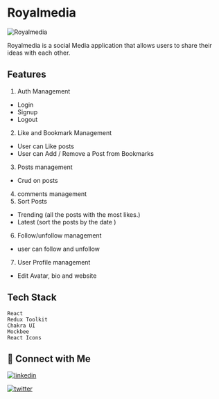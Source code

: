 
# Royalmedia
![Royalmedia](https://smallbiztrends.com/ezoimgfmt/media.smallbiztrends.com/2021/01/Active-Social-Media-Presence-850x476.png?ezimgfmt=rs%3Adevice%2Frscb12-1)
 
 Royalmedia is a social Media application that allows users to share their ideas with each other.
## Features
1. Auth Management
 - Login
 - Signup
 - Logout
2. Like and Bookmark Management
 - User can Like posts
 - User can Add / Remove a Post from Bookmarks
3. Posts management
 - Crud on posts
4. comments management
5. Sort Posts
 - Trending
   (all the posts with the most likes.)
 - Latest (sort the posts by the date )
6. Follow/unfollow management
- user can follow and unfollow
7. User Profile management
- Edit Avatar, bio and website

## Tech Stack
```
React
Redux Toolkit
Chakra UI
Mockbee
React Icons
```
## 🔗 Connect with Me

[![linkedin](https://img.shields.io/badge/linkedin-0A66C2?style=for-the-badge&logo=linkedin&logoColor=white)](https://www.linkedin.com/in/neetu-kumari-261244227/)

[![twitter](https://img.shields.io/badge/twitter-1DA1F2?style=for-the-badge&logo=twitter&logoColor=white)](https://twitter.com/NeetuKu27618407)

